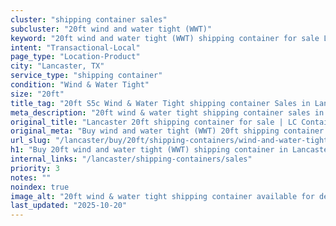 ```yaml
---
cluster: "shipping container sales"
subcluster: "20ft wind and water tight (WWT)"
keyword: "20ft wind and water tight (WWT) shipping container for sale Lancaster, TX"
intent: "Transactional-Local"
page_type: "Location-Product"
city: "Lancaster, TX"
service_type: "shipping container"
condition: "Wind & Water Tight"
size: "20ft"
title_tag: "20ft S5c Wind & Water Tight shipping container Sales in Lancaster | LC Container"
meta_description: "20ft wind & water tight shipping container sales in Lancaster. Fast delivery, competitive pricing. Serving shipping containers area. Quote ID: O99. Call (214) 524-4168 for your free quote today."
original_title: "Lancaster 20ft shipping container for sale | LC Container"
original_meta: "Buy wind and water tight (WWT) 20ft shipping container sale with local delivery in Lancaster, TX. LC Container — local Since 2003. Request a fast quote today."
url_slug: "/lancaster/buy/20ft/shipping-containers/wind-and-water-tight-wwt"
h1: "Buy 20ft wind and water tight (WWT) shipping container in Lancaster"
internal_links: "/lancaster/shipping-containers/sales"
priority: 3
notes: ""
noindex: true
image_alt: "20ft wind & water tight shipping container available for delivery in Lancaster"
last_updated: "2025-10-20"
---
```


<!-- TODO: Add unique city/inventory copy, images, and internal links here. -->
